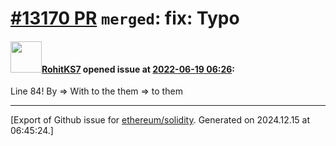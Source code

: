 # [\#13170 PR](https://github.com/ethereum/solidity/pull/13170) `merged`: fix: Typo

#### <img src="https://avatars.githubusercontent.com/u/99113868?u=c935afc49b2df11b9ae2a115d291250ccfec15ac&v=4" width="50">[RohitKS7](https://github.com/RohitKS7) opened issue at [2022-06-19 06:26](https://github.com/ethereum/solidity/pull/13170):

Line 84!
By => With
to the them => to them




-------------------------------------------------------------------------------



[Export of Github issue for [ethereum/solidity](https://github.com/ethereum/solidity). Generated on 2024.12.15 at 06:45:24.]
